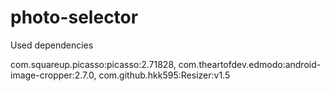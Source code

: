 # photo-selector

Used dependencies

com.squareup.picasso:picasso:2.71828, com.theartofdev.edmodo:android-image-cropper:2.7.0, com.github.hkk595:Resizer:v1.5
